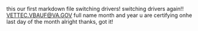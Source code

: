 this our first markdown file
switching drivers!
switching drivers again!!
VETTEC.VBAUF@VA.GOV full name month and year u are certifying onhe last day of the month
alright thanks, got it!
